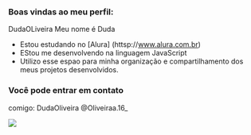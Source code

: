 ### Boas vindas ao meu perfil:
DudaOLiveira
Meu nome é Duda
- Estou estudando no [Alura] (httsp://www.alura.com.br)
- EStou me desenvolvendo na linguagem JavaScript
- Utilizo esse espao para minha
 organização e compartilhamento 
dos meus projetos desenvolvidos.
### Você pode entrar em contato
comigo: DudaOliveira
@Oliveiraa.16_

![](https://media1.tenor.com/m/ecWVLrNENfsAAAAC/rabbit-secret-life-of-pets.gif)
